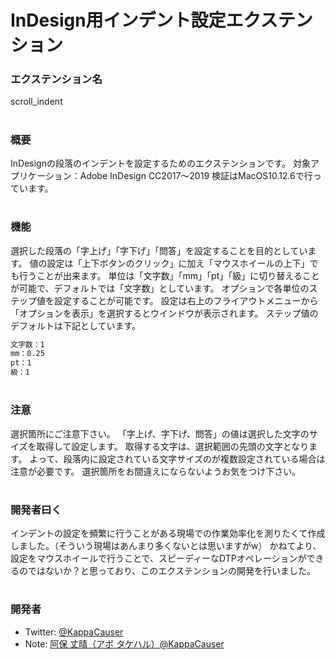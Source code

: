 # InDesign用インデント設定エクステンション

### エクステンション名
scroll_indent
#
### 概要
InDesignの段落のインデントを設定するためのエクステンションです。
対象アプリケーション：Adobe InDesign CC2017〜2019
検証はMacOS10.12.6で行っています。
#
### 機能
選択した段落の「字上げ」「字下げ」「問答」を設定することを目的としています。
値の設定は「上下ボタンのクリック」に加え「マウスホイールの上下」でも行うことが出来ます。
単位は「文字数」「mm」「pt」「級」に切り替えることが可能で、デフォルトでは「文字数」としています。
オプションで各単位のステップ値を設定することが可能です。
設定は右上のフライアウトメニューから「オプションを表示」を選択するとウインドウが表示されます。
ステップ値のデフォルトは下記としています。
```bash
文字数：1
mm：0.25
pt：1
級：1
```
#
### 注意
選択箇所にご注意下さい。
「字上げ、字下げ、問答」の値は選択した文字のサイズを取得して設定します。
取得する文字は、選択範囲の先頭の文字となります。
よって、段落内に設定されている文字サイズのが複数設定されている場合は注意が必要です。
選択箇所をお間違えにならないようお気をつけ下さい。
#
### 開発者曰く
インデントの設定を頻繁に行うことがある現場での作業効率化を測りたくて作成しました。（そういう現場はあんまり多くないとは思いますがw）
かねてより、設定をマウスホイールで行うことで、スピーディーなDTPオペレーションができるのではないか？と思っており、このエクステンションの開発を行いました。
#
### 開発者
- Twitter: [@KappaCauser](https://twitter.com/KappaCauser)
- Note: [阿保 丈晴（アボ タケハル）@KappaCauser](https://note.mu/kappacauser)
